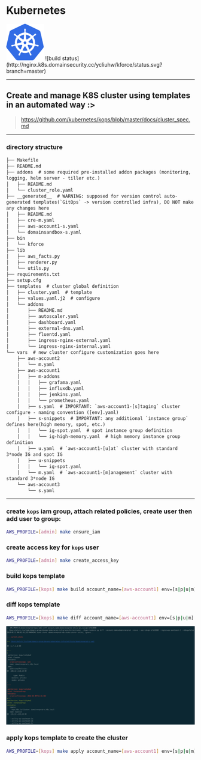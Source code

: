 # Kubernetes

<img src="https://github.com/kubernetes/kubernetes/raw/master/logo/logo.png" width="100">
![build status](http://nginx.k8s.domainsecurity.cc/ycliuhw/kforce/status.svg?branch=master)

----

## Create and manage K8S cluster using templates in an automated way :>

> <https://github.com/kubernetes/kops/blob/master/docs/cluster_spec.md>

----

### directory structure

```text
├── Makefile
├── README.md
├── addons  # some required pre-installed addon packages (monitoring, logging, helm server - tiller etc.)
│   ├── README.md
│   └── cluster_role.yaml
├── __generated__  # WARNING: supposed for version control auto-generated templates(`GitOps` -> version controlled infra), DO NOT make any changes here
│   ├── README.md
│   ├── cre-m.yaml
│   ├── aws-account1-s.yaml
│   └── domainsandbox-s.yaml
├── bin
│   └── kforce
├── lib
│   ├── aws_facts.py
│   ├── renderer.py
│   └── utils.py
├── requirements.txt
├── setup.cfg
├── templates  # cluster global definition
│   ├── cluster.yaml  # template
│   ├── values.yaml.j2  # configure
│   └── addons
│       ├── README.md
│       ├── autoscaler.yaml
│       ├── dashboard.yaml
│       ├── external-dns.yaml
│       ├── fluentd.yaml
│       ├── ingress-nginx-external.yaml
│       └── ingress-nginx-internal.yaml
└── vars  # new cluster configure customization goes here
    ├── aws-account2
    │   └── m.yaml
    ├── aws-account1
    │   ├── m-addons
    │   │   ├── grafama.yaml
    │   │   ├── influxdb.yaml
    │   │   ├── jenkins.yaml
    │   │   └── prometheus.yaml
    │   ├── s.yaml  # IMPORTANT: `aws-account1-[s]taging` cluster configure - naming convention ([env].yaml)
    │   ├── s-snippets  # IMPORTANT: any additional `instance group` defines here(high memory, spot, etc.)
    │   │   └── ig-spot.yaml  # spot instance group definition
    │   │   └── ig-high-memory.yaml  # high memory instance group definition
    │   ├── u.yaml  # `aws-account1-[u]at` cluster with standard 3*node IG and spot IG
    │   ├── u-snippets
    │   │   └── ig-spot.yaml
    │   └── m.yaml  # `aws-account1-[m]anagement` cluster with standard 3*node IG
    └── aws-account3
        └── s.yaml
```

----

### create `kops` iam group, attach related policies, create user then add user to group:

```bash
AWS_PROFILE=[admin] make ensure_iam
```

### create access key for `kops` user

```bash
AWS_PROFILE=[admin] make create_access_key
```

### build kops template

```bash
AWS_PROFILE=[kops] make build account_name=[aws-account1] env=[s|p|u|m] vpc_id=vpc-xxxx
```

### diff kops template

```bash
AWS_PROFILE=[kops] make diff account_name=[aws-account1] env=[s|p|u|m] vpc_id=vpc-xxxx
```
![make diff](img/make-diff.png)

### apply kops template to create the cluster

```bash
AWS_PROFILE=[kops] make apply account_name=[aws-account1] env=[s|p|u|m] vpc_id=vpc-xxxx
```
